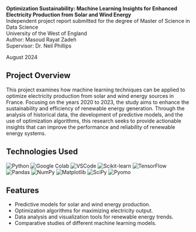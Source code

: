 
**Optimization Sustainability: Machine Learning Insights for Enhanced Electricity Production from Solar and Wind Energy**  
Independent project report submitted for the degree of Master of Science in Data Science  
University of the West of England  
Author: Masoud Rayat Zadeh  
Supervisor: Dr. Neil Phillips

August 2024

## Project Overview
This project examines how machine learning techniques can be applied to optimize electricity production from solar and wind energy sources in France. Focusing on the years 2020 to 2023, the study aims to enhance the sustainability and efficiency of renewable energy generation. Through the analysis of historical data, the development of predictive models, and the use of optimization algorithms, this research seeks to provide actionable insights that can improve the performance and reliability of renewable energy systems.

## Technologies Used

![Python](https://img.shields.io/badge/Python-3776AB?style=for-the-badge&logo=python&logoColor=white)
![Google Colab](https://img.shields.io/badge/Google%20Colab-F9AB00?style=for-the-badge&logo=googlecolab&logoColor=white)
![VSCode](https://img.shields.io/badge/VS%20Code-007ACC?style=for-the-badge&logo=visualstudiocode&logoColor=white)
![Scikit-learn](https://img.shields.io/badge/Scikit--learn-F7931E?style=for-the-badge&logo=scikit-learn&logoColor=white)
![TensorFlow](https://img.shields.io/badge/TensorFlow-FF6F00?style=for-the-badge&logo=tensorflow&logoColor=white)
![Pandas](https://img.shields.io/badge/Pandas-150458?style=for-the-badge&logo=pandas&logoColor=white)
![NumPy](https://img.shields.io/badge/NumPy-013243?style=for-the-badge&logo=numpy&logoColor=white)
![Matplotlib](https://img.shields.io/badge/Matplotlib-2C5AB1?style=for-the-badge&logo=matplotlib&logoColor=white)
![SciPy](https://img.shields.io/badge/SciPy-8CAAE6?style=for-the-badge&logo=scipy&logoColor=white)
![Pyomo](https://img.shields.io/badge/Pyomo-3776AB?style=for-the-badge&logo=python&logoColor=white)





## Features

- Predictive models for solar and wind energy production.
- Optimization algorithms for maximizing electricity output.
- Data analysis and visualization tools for renewable energy trends.
- Comparative studies of different machine learning models.


